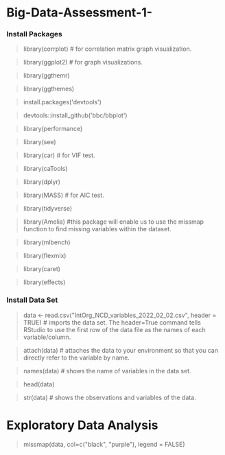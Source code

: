 # Big-Data-Assessment-1-

### Install Packages 
>library(corrplot) # for correlation matrix graph visualization.

>library(ggplot2) # for graph visualizations. 

>library(ggthemr)

>library(ggthemes)

>install.packages('devtools')

>devtools::install_github('bbc/bbplot')

>library(performance)

>library(see)

>library(car) # for VIF test.

>library(caTools)

>library(dplyr)

>library(MASS) # for AIC test.

>library(tidyverse)

>library(Amelia) #this package will enable us to use the missmap function to find missing variables within the dataset.

>library(mlbench)

>library(flexmix)

>library(caret)

>library(effects)

### Install Data Set 
>data <- read.csv("IntOrg_NCD_variables_2022_02_02.csv", header = TRUE) # imports the data set. The header=True command tells RStudio to use the first row of the data file as the names of each variable/column. 

>attach(data) # attaches the data to your environment so that you can directly refer to the variable by name.

>names(data) # shows the name of variables in the data set.

>head(data)

>str(data) # shows the observations and variables of the data.

# Exploratory Data Analysis

>missmap(data, col=c("black", "purple"), legend = FALSE)
